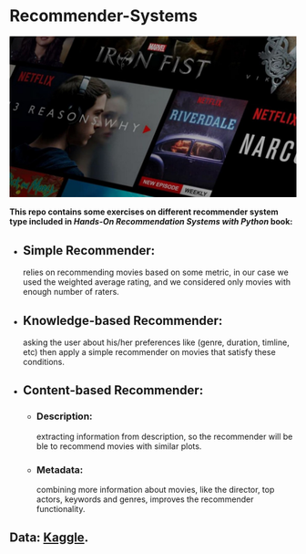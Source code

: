 # Recommender-Systems

![movies](https://github.com/AbeerMahjoub/Recommender-Systems/blob/main/pic.jpg?raw=true)

**This repo contains some exercises on different recommender system type included in *Hands-On	Recommendation	Systems	with	Python* book:**


- ## Simple Recommender:

  relies on recommending movies based on some metric, in our case we used the weighted average rating, and we considered only movies with enough number of raters.
  
- ## Knowledge-based Recommender:
  
  asking the user about his/her preferences like (genre, duration, timline, etc) then apply a simple recommender on movies that satisfy these conditions.
  
- ## Content-based Recommender:
  - ### Description:
      
      extracting information from description, so the recommender will be ble to recommend movies with similar plots.
      
  - ### Metadata:
    
      combining more information about movies, like the director, top actors, keywords and genres, improves the recommender functionality.

## Data: [Kaggle](https://www.kaggle.com/datasets/rounakbanik/the-movies-dataset).
